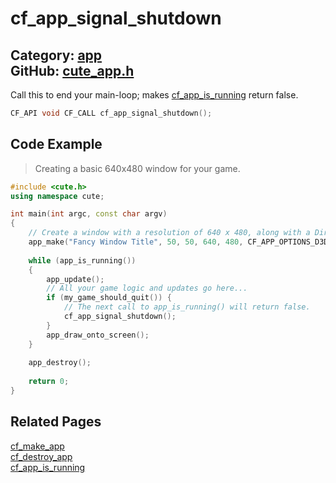 [](../header.md ':include')

# cf_app_signal_shutdown

Category: [app](/api_reference?id=app)  
GitHub: [cute_app.h](https://github.com/RandyGaul/cute_framework/blob/master/include/cute_app.h)  
---

Call this to end your main-loop; makes [cf_app_is_running](/app/cf_app_is_running.md) return false.

```cpp
CF_API void CF_CALL cf_app_signal_shutdown();
```

## Code Example

> Creating a basic 640x480 window for your game.

```cpp
#include <cute.h>
using namespace cute;

int main(int argc, const char argv)
{
    // Create a window with a resolution of 640 x 480, along with a DirectX 11 context.
    app_make("Fancy Window Title", 50, 50, 640, 480, CF_APP_OPTIONS_D3D11_CONTEXT, argv[0]);
    
    while (app_is_running())
    {
        app_update();
        // All your game logic and updates go here...
        if (my_game_should_quit()) {
            // The next call to app_is_running() will return false.
            cf_app_signal_shutdown();
        }
        app_draw_onto_screen();
    }
    
    app_destroy();
    
    return 0;
}
```

## Related Pages

[cf_make_app](/app/cf_make_app.md)  
[cf_destroy_app](/app/cf_destroy_app.md)  
[cf_app_is_running](/app/cf_app_is_running.md)  
